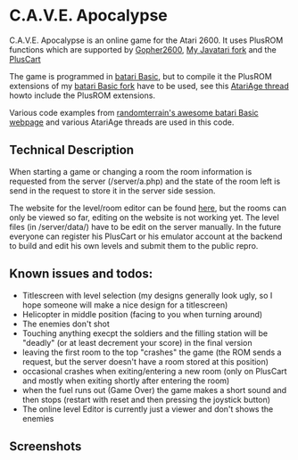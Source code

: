 # C.A.V.E. Apocalypse

C.A.V.E. Apocalypse is an online game for the Atari 2600. It uses PlusROM functions which are supported by [Gopher2600](https://github.com/JetSetIlly/Gopher2600), [My Javatari fork](https://github.com/Firmaplus/javatari.js) and the [PlusCart](https://pluscart.firmaplus.de)

The game is programmed in [batari Basic](https://github.com/batari-Basic/batari-Basic), but to compile it the PlusROM extensions of my [batari Basic fork](https://github.com/Al-Nafuur/batari-Basic) have to be used, see this [AtariAge thread](https://atariage.com/forums/topic/314343-plusrom-function-online-gaming-support-for-batari-basic) howto include the PlusROM extensions.

Various code examples from [randomterrain's awesome batari Basic webpage](https://www.randomterrain.com/atari-2600-memories.html#batari_basic) and various AtariAge threads are used in this code.

## Technical Description 
When starting a game or changing a room the room information is requested from the server (/server/a.php) and the state of the room left is send in the request to store it in the server side session.

The website for the level/room editor can be found [here](https://cave-apocalypse.firmaplus.de/editor.php), but the rooms can only be viewed so far, editing on the website is not working yet. The level files (in /server/data/) have to be edit on the server manually. In the future everyone can register his PlusCart or his emulator account at the backend to build and edit his own levels and submit them to the public repro.

## Known issues and todos:
* Titlescreen with level selection (my designs generally look ugly, so I hope someone will make a nice design for a titlescreen)
* Helicopter in middle position (facing to you when turning around)
* The enemies don't shot
* Touching anything execpt the soldiers and the filling station will be "deadly" (or at least decrement your score) in the final version
* leaving the first room to the top "crashes" the game (the ROM sends a request, but the server doesn't have a room stored at this position)
* occasional crashes when exiting/entering a new room (only on PlusCart and mostly when exiting shortly after entering the room)
* when the fuel runs out (Game Over) the game makes a short sound and then stops (restart with reset and then pressing the joystick button)
* The online level Editor is currently just a viewer and don't shows the enemies

## Screenshots
